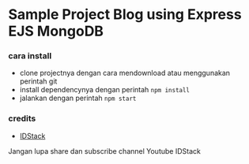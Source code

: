 # Sample Project Blog using Express EJS MongoDB

### cara install

- clone projectnya dengan cara mendownload atau menggunakan perintah git
- install dependencynya dengan perintah `npm install`
- jalankan dengan perintah `npm start`

### credits

- [IDStack](https://youtube.com/idstack)

Jangan lupa share dan subscribe channel Youtube IDStack
